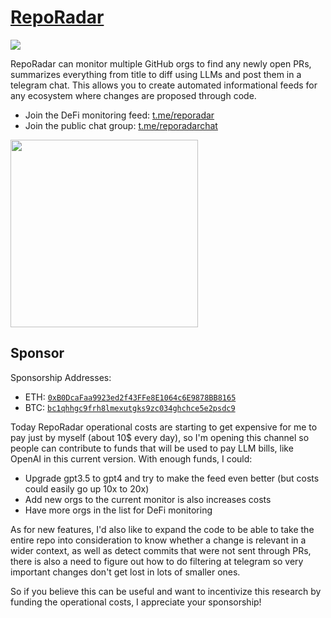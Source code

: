 # [RepoRadar](https://t.me/reporadar)

[![](https://licensebuttons.net/p/zero/1.0/88x31.png)](https://creativecommons.org/publicdomain/zero/1.0/)

RepoRadar can monitor multiple GitHub orgs to find any newly open PRs, summarizes everything from title to diff using LLMs and post them in a telegram chat. This allows you to create automated informational feeds for any ecosystem where changes are proposed through code.

- Join the DeFi monitoring feed: [t.me/reporadar](https://t.me/reporadar)
- Join the public chat group: [t.me/reporadarchat](https://t.me/reporadarchat)

<img src="https://user-images.githubusercontent.com/7863230/230755268-6829cc4c-2e17-499b-868f-8df8e7dabeca.jpg" width="300"/>

## Sponsor

Sponsorship Addresses:
- ETH: [`0xB0DcaFaa9923ed2f43FFe8E1064c6E9878BB8165`](https://www.blockchain.com/explorer/addresses/eth/0xB0DcaFaa9923ed2f43FFe8E1064c6E9878BB8165)
- BTC: [`bc1qhhgc9frh8lmexutgks9zc034ghchce5e2psdc9`](https://www.blockchain.com/explorer/addresses/btc/bc1qhhgc9frh8lmexutgks9zc034ghchce5e2psdc9)

Today RepoRadar operational costs are starting to get expensive for me to pay just by myself (about 10$ every day), so I'm opening this channel so people can contribute to funds that will be used to pay LLM bills, like OpenAI in this current version. With enough funds, I could:

- Upgrade gpt3.5 to gpt4 and try to make the feed even better (but costs could easily go up 10x to 20x)
- Add new orgs to the current monitor is also increases costs
- Have more orgs in the list for DeFi monitoring

As for new features, I'd also like to expand the code to be able to take the entire repo into consideration to know whether a change is relevant in a wider context, as well as detect commits that were not sent through PRs, there is also a need to figure out how to do filtering at telegram so very important changes don't get lost in lots of smaller ones.

So if you believe this can be useful and want to incentivize this research by funding the operational costs, I appreciate your sponsorship!
